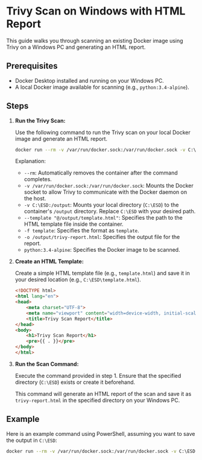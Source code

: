 # Trivy Scan on Windows with HTML Report

This guide walks you through scanning an existing Docker image using Trivy on a Windows PC and generating an HTML report.

## Prerequisites

- Docker Desktop installed and running on your Windows PC.
- A local Docker image available for scanning (e.g., `python:3.4-alpine`).

## Steps

1. **Run the Trivy Scan:**

    Use the following command to run the Trivy scan on your local Docker image and generate an HTML report.

    ```sh
    docker run --rm -v /var/run/docker.sock:/var/run/docker.sock -v C:\ESD:/output aquasec/trivy image --template "@/output/template.html" -f template -o /output/trivy-report.html python:3.4-alpine
    ```

    Explanation:
    - `--rm`: Automatically removes the container after the command completes.
    - `-v /var/run/docker.sock:/var/run/docker.sock`: Mounts the Docker socket to allow Trivy to communicate with the Docker daemon on the host.
    - `-v C:\ESD:/output`: Mounts your local directory (`C:\ESD`) to the container's `/output` directory. Replace `C:\ESD` with your desired path.
    - `--template "@/output/template.html"`: Specifies the path to the HTML template file inside the container.
    - `-f template`: Specifies the format as `template`.
    - `-o /output/trivy-report.html`: Specifies the output file for the report.
    - `python:3.4-alpine`: Specifies the Docker image to be scanned.

2. **Create an HTML Template:**

    Create a simple HTML template file (e.g., `template.html`) and save it in your desired location (e.g., `C:\ESD\template.html`).

    ```html
    <!DOCTYPE html>
    <html lang="en">
    <head>
        <meta charset="UTF-8">
        <meta name="viewport" content="width=device-width, initial-scale=1.0">
        <title>Trivy Scan Report</title>
    </head>
    <body>
        <h1>Trivy Scan Report</h1>
        <pre>{{ . }}</pre>
    </body>
    </html>
    ```

3. **Run the Scan Command:**

    Execute the command provided in step 1. Ensure that the specified directory (`C:\ESD`) exists or create it beforehand.

    This command will generate an HTML report of the scan and save it as `trivy-report.html` in the specified directory on your Windows PC.

## Example

Here is an example command using PowerShell, assuming you want to save the output in `C:\ESD`:

```sh
docker run --rm -v /var/run/docker.sock:/var/run/docker.sock -v C:\ESD:/output aquasec/trivy image --template "@/output/template.html" -f template -o /output/trivy-report.html python:3.4-alpine
```